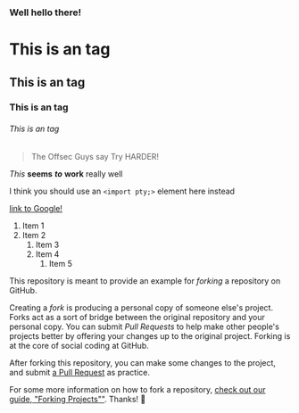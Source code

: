 ### Well hello there!

# This is an  tag
## This is an  tag
### This is an  tag
###### This is an  tag

> The Offsec Guys say Try HARDER!

*This* **seems** ***to*** ****work**** really well

I think you should use an
`<import pty;>` element here instead

[link to Google!](http://google.com)

1. Item 1
1. Item 2
    1. Item 3
    1. Item 4
        1. Item 5
        

This repository is meant to provide an example for *forking* a repository on GitHub.

Creating a *fork* is producing a personal copy of someone else's project. Forks act as a sort of bridge between the original repository and your personal copy. You can submit *Pull Requests* to help make other people's projects better by offering your changes up to the original project. Forking is at the core of social coding at GitHub.

After forking this repository, you can make some changes to the project, and submit [a Pull Request](https://github.com/octocat/Spoon-Knife/pulls) as practice.

For some more information on how to fork a repository, [check out our guide, "Forking Projects""](http://guides.github.com/overviews/forking/). Thanks! :sparkling_heart:
